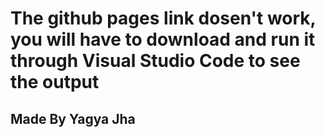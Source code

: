 #  The github pages link dosen't work, you will have to download and run it through Visual Studio Code to see the output
<h2>Made By Yagya Jha</h2>
